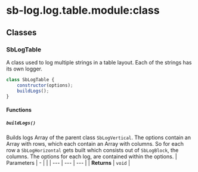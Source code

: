 # sb-log.log.table.module:class
## Classes
### SbLogTable
A class used to log multiple strings in a table layout. Each of the strings has its own logger.
```js
class SbLogTable {
	constructor(options);
	buildLogs();
}
```
#### Functions
##### `buildLogs()`
Builds logs Array of the parent class `SbLogVertical`. The options contain an Array with rows, which each contain an Array with columns. So for each row a `SbLogHorizontal` gets built which consists out of `SbLogBlock`, the columns. The options for each log, are contained within the options.
| Parameters | - |  | 
| --- | --- | --- |
| **Returns** | `void` | 

